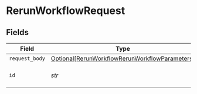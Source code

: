 # RerunWorkflowRequest


## Fields

| Field                                                                                                             | Type                                                                                                              | Required                                                                                                          | Description                                                                                                       |
| ----------------------------------------------------------------------------------------------------------------- | ----------------------------------------------------------------------------------------------------------------- | ----------------------------------------------------------------------------------------------------------------- | ----------------------------------------------------------------------------------------------------------------- |
| `request_body`                                                                                                    | [Optional[RerunWorkflowRerunWorkflowParameters]](../../models/operations/rerunworkflowrerunworkflowparameters.md) | :heavy_minus_sign:                                                                                                | N/A                                                                                                               |
| `id`                                                                                                              | *str*                                                                                                             | :heavy_check_mark:                                                                                                | The unique ID of the workflow.                                                                                    |